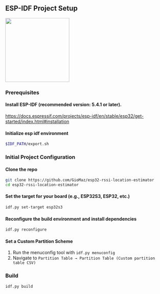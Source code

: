 ## ESP-IDF Project Setup


<img src="https://github.com/user-attachments/assets/a174c2ff-85a9-4b46-bfbf-fe9a326f59b8" width="200" />


### Prerequisites

#### Install ESP-IDF (recommended version: 5.4.1 or later).

https://docs.espressif.com/projects/esp-idf/en/stable/esp32/get-started/index.html#installation

#### Initialize esp idf environment

```bash
$IDF_PATH/export.sh
```

### Initial Project Configuration

#### Clone the repo

```bash
git clone https://github.com/GioMaz/esp32-rssi-location-estimator
cd esp32-rssi-location-estimator
```

#### Set the target for your board (e.g., ESP32S3, ESP32, etc.)

```bash
idf.py set-target esp32s3
```

#### Reconfigure the build environment and install dependencies

```bash
idf.py reconfigure
```

#### Set a Custom Partition Scheme

1. Run the menuconfig tool with `idf.py menuconfig`
2. Navigate to `Partition Table → Partition Table (Custom partition table CSV)`

### Build

```bash
idf.py build
```
